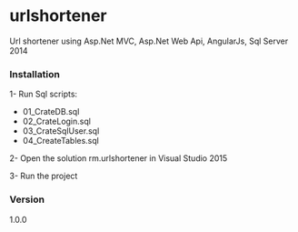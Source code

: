 # urlshortener
Url shortener using Asp.Net MVC, Asp.Net Web Api, AngularJs, Sql Server 2014

### Installation
1- Run Sql scripts:
* 01_CrateDB.sql
* 02_CrateLogin.sql
* 03_CrateSqlUser.sql
* 04_CreateTables.sql

2- Open the solution rm.urlshortener in Visual Studio 2015

3- Run the project

### Version
1.0.0	
